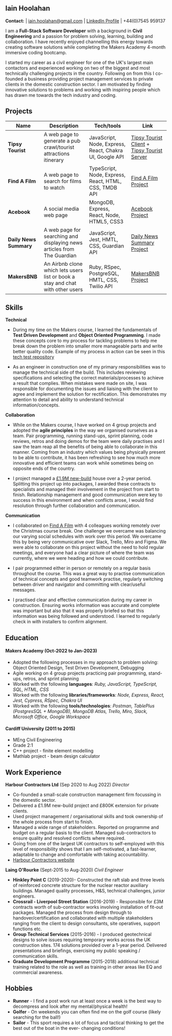 ## Iain Hoolahan
**Contact:**   | iain.hoolahan@gmail.com | [LinkedIn Profile](https://www.linkedin.com/in/iain-hoolahan-a51a41b8/) | +44(0)7545 959137

I am a **Full-Stack Software Developer** with a  background in **Civil Engineering** and a passion for problem solving, learning, building and collaboration. I have recently enjoyed channelling this energy towards creating software solutions while completing the Makers Academy 4-month immersive coding bootcamp. 

I started my career as a civil engineer for one of the UK's largest main contactors and experienced working on two of the biggest and most technically challenging projects in the country. Following on from this I co-founded a business providing project management services to private clients in the domestic construction sector. I am motivated by finding innovative solutions to problems and working with inspiring people which has drawn me towards the tech industry and coding. 

## Projects

| Name               | Description                            | Tech/tools                                              | Link
| -------------------| ---------------------------------------|---------------------------------------------------------|------------------
| **Tipsy Tourist**  | A web page to generate a pub crawl/tourist attractions itinerary | JavaScript, Node, Express, React, Chakra UI, Google API | [Tipsy Tourist Client](https://github.com/HOOLAHAN/tipsy-tourist) + [Tipsy Tourist Server](https://github.com/HOOLAHAN/tipsy-tourist-server) 
| **Find A Film**    | A web page to search for films to watch | TypeScript, Node, Express, React, HTML, CSS, TMDB API              | [Find A Film Project](https://github.com/HOOLAHAN/Find_A_Film)
| **Acebook**        | A social media web page  | MongoDB, Express, React, Node, HTML5, CSS3   | [Acebook Project](https://github.com/HOOLAHAN/acebook-mern-charisma)
| **Daily News Summary**| A web page for searching and displaying news articles from The Guardian | JavaScript, Jest, HMTL, CSS, Guardian API     | [Daily News Summary Project](https://github.com/HOOLAHAN/News_Summary_Challenge)
| **MakersBNB**      | An Airbnb clone which lets users list or book a stay and chat with other users| Ruby, RSpec, PostgreSQL, HMTL, CSS, Twilio API | [MakersBNB Project](https://github.com/HOOLAHAN/arkle-bnb)

## Skills

**Technical**
- During my time on the Makers course, I learned the fundamentals of **Test Driven Development** and **Object Oriented Programming**. I made these concepts core to my process for tackling problems to help me break down the problem into smaller more manageable parts and write better quality code. Example of my process in action can be seen in this [tech test repository](https://github.com/HOOLAHAN/tech_tests/tree/main)

- As an engineer in construction one of my primary responsibilities was to manage the technical side of the build. This includes reviewing specifications and selecting the correct materials/processes to achieve a result that complies. When mistakes were made on site, I was responsible for documenting the issues and liaising with the client to agree and implement the solution for rectification. This demonstrates my attention to detail and ability to understand technical information/concepts. 

**Collaboration**
- While on the Makers course, I have worked on 4 group projects and adopted the **agile principles** in the way we organised ourselves as a team. Pair programming, running stand-ups, sprint planning, code reviews, retros and doing demos for the team were daily practises and I saw the team reap all the benefits of being able to collaborate in this manner. Coming from an industry which values being physically present to be able to contribute, it has been refreshing to see how much more innovative and efficient teams can work while sometimes being on opposite ends of the country.

- I project managed a [£1.9M new-build](https://harbourcontractors.co.uk/projects) house over a 2-year period. Splitting this project up into packages, I awarded these contracts to specialists and managed their involvement in the project from start to finish. Relationship management and good communication were key to success in this environment and when conflicts arose, I would find resolution through further collaboration and communication.

**Communication**
- I collaborated on [Find A Film](https://github.com/HOOLAHAN/Find_A_Film) with 4 colleagues working remotely over the Christmas course break. One challenge we overcame was balancing our varying social schedules with work over this period. We overcame this by being very communicative over Slack, Trello, Miro and Figma. We were able to collaborate on this project without the need to hold regular meetings, and everyone had a clear picture of where the team was currently, where we were heading and how we could contribute. 

- I pair programmed either in person or remotely on a regular basis throughout the course. This was a great way to practise communication of technical concepts and good teamwork practise, regularly switching between driver and navigator and committing with clear/useful messages.

- I practised clear and effective communication during my career in construction. Ensuring works information was accurate and complete was important but also that it was properly briefed so that this information was being followed and understood. I learned to regularly check in with installers to confirm alignment. 

## Education

#### Makers Academy (Oct-2022 to Jan-2023)
- Adopted the following processes in my approach to problem solving: Object Oriented Design, Test Driven Development, Debugging
- Agile working on 4 group projects practicing pair programming, stand-ups, retros, and sprint planning
- Worked with the following **languages**:
*Ruby, JavaScript, TypeScript, SQL, HTML, CSS*
- Worked with the following **libraries/frameworks**:
*Node, Express, React, Jest, Cypress, RSpec, Chakra UI*
- Worked with the following **tools/technologies**:
*Postman, TablePlus (PostgresSQL + MongoDB), MongoDB Atlas, Trello, Miro, Slack, Microsoft Office, Google Workspace*

#### Cardiff University (2011 to 2015)

- MEng Civil Engineering
- Grade 2:1
- C++ project - finite element modelling
- Mathlab project - beam design calculator

## Work Experience

**Harbour Contractors Ltd** (Sep 2020 to Aug 2022) _Director_

- Co-founded a small-scale construction management firm focussing in the domestic sector. 
- Delivered a £1.9M new-build project and £800K extension for private clients.
- Used project management / organisational skills and took ownership of the whole process from start to finish.
- Managed a wide range of stakeholders. Reported on programme and budget on a regular basis to the client. Managed sub-contractors to ensure quality and resolved conflicts where required. 
- Going from one of the largest UK contractors to self-employed with this level of responsibility shows that I am self-motivated, a fast-learner, adaptable to change and comfortable with taking accountability.
- [Harbour Contractors website](https://harbourcontractors.co.uk/)

**Laing O'Rourke** (Sept-2015 to Aug-2020) _Civil Engineer_

- **Hinkley Point C** (2019-2020)- Constructed the raft slab and three levels of reinforced concrete structure for the nuclear reactor auxiliary buildings. Managed quality processes, H&S, technical challenges, junior engineers.
- **Crossrail - Liverpool Street Station** (2016-2019) - Responsible for £3M contracts worth of sub-contractor works involving installation of fit-out packages. Managed the process from design through to handover/certification and collaborated with multiple stakeholders ranging from the client to design consultants, site operatives, support functions etc. 
- **Group Technical Services** (2015-2016) - I produced geotechnical designs to solve issues requiring temporary works across the UK construction sites. 174 solutions provided over a 1-year period. Delivered presentations and briefings, exercising my public speaking / communication skills. 
- **Graduate Development Programme** (2015-2018) additional technical training related to the role as well as training in other areas like EQ and commercial awareness.

## Hobbies
- **Runner** - I find a post work run at least once a week is the best way to decompress and look after my mental/physical health!
- **Golfer** - On weekends you can often find me on the golf course (likely searching for the ball!)
- **Sailor** - This sport requires a lot of focus and tactical thinking to get the best out of the boat in the ever- changing conditions!
